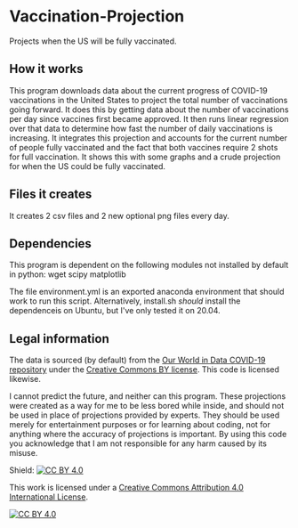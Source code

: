 # Vaccination-Projection
Projects when the US will be fully vaccinated.

## How it works
This program downloads data about the current progress of COVID-19 vaccinations in the United States to project the total number of vaccinations going forward. It does this by getting data about the number of vaccinations per day since vaccines first became approved. It then runs linear regression over that data to determine how fast the number of daily vaccinations is increasing. It integrates this projection and accounts for the current number of people fully vaccinated and the fact that both vaccines require 2 shots for full vaccination. It shows this with some graphs and a crude projection for when the US could be fully vaccinated.

## Files it creates
It creates 2 csv files and 2 new optional png files every day.

## Dependencies
This program is dependent on the following modules not installed by default in python:
wget
scipy
matplotlib

The file environment.yml is an exported anaconda environment that should work to run this script.
Alternatively, install.sh *should* install the dependenceis on Ubuntu, but I've only tested it on 20.04.

## Legal information
The data is sourced (by default) from the [Our World in Data COVID-19 repository](https://github.com/owid/covid-19-data) under the [Creative Commons BY license](https://creativecommons.org/licenses/by/4.0/). This code is licensed likewise.

I cannot predict the future, and neither can this program. These projections were created as a way for me to be less bored while inside, and should not be used in place of projections provided by experts. They should be used merely for entertainment purposes or for learning about coding, not for anything where the accuracy of projections is important. By using this code you acknowledge that I am not responsible for any harm caused by its misuse.

Shield: [![CC BY 4.0][cc-by-shield]][cc-by]

This work is licensed under a
[Creative Commons Attribution 4.0 International License][cc-by].

[![CC BY 4.0][cc-by-image]][cc-by]

[cc-by]: http://creativecommons.org/licenses/by/4.0/
[cc-by-image]: https://i.creativecommons.org/l/by/4.0/88x31.png
[cc-by-shield]: https://img.shields.io/badge/License-CC%20BY%204.0-lightgrey.svg